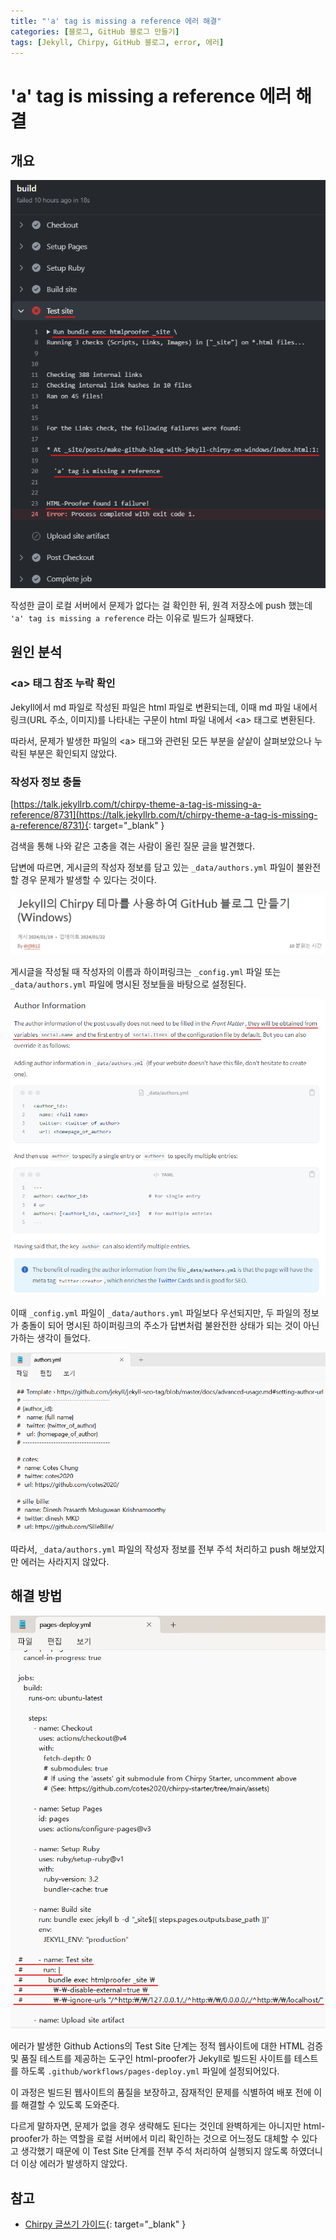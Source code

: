 ```yaml
---
title: "'a' tag is missing a reference 에러 해결"
categories: [블로그, GitHub 블로그 만들기]
tags: [Jekyll, Chirpy, GitHub 블로그, error, 에러]
---
```


# 'a' tag is missing a reference 에러 해결

## 개요

![01-test-fail-during-build](/assets/img/posts/blog/a-tag-is-missing-a-reference/01-test-fail-during-build.png)

작성한 글이 로컬 서버에서 문제가 없다는 걸 확인한 뒤, 원격 저장소에 push 했는데 `'a' tag is missing a reference` 라는 이유로 빌드가 실패됐다.

## 원인 분석

### &lt;a&gt; 태그 참조 누락 확인

Jekyll에서 md 파일로 작성된 파일은 html 파일로 변환되는데, 이때 md 파일 내에서 링크(URL 주소, 이미지)를 나타내는 구문이 html 파일 내에서 &lt;a&gt; 태그로 변환된다.

따라서, 문제가 발생한 파일의 &lt;a&gt; 태그와 관련된 모든 부분을 샅샅이 살펴보았으나 누락된 부분은 확인되지 않았다.

### 작성자 정보 충돌

[https://talk.jekyllrb.com/t/chirpy-theme-a-tag-is-missing-a-reference/8731](https://talk.jekyllrb.com/t/chirpy-theme-a-tag-is-missing-a-reference/8731){: target="_blank" }

검색을 통해 나와 같은 고충을 겪는 사람이 올린 질문 글을 발견했다.

답변에 따르면, 게시글의 작성자 정보를 담고 있는 `_data/authors.yml` 파일이 불완전할 경우 문제가 발생할 수 있다는 것이다.

![02-author-link](/assets/img/posts/blog/a-tag-is-missing-a-reference/02-author-link.png)

게시글을 작성될 때 작성자의 이름과 하이퍼링크는 `_config.yml` 파일 또는 `_data/authors.yml` 파일에 명시된 정보들을 바탕으로 설정된다.

![03-author-information](/assets/img/posts/blog/a-tag-is-missing-a-reference/03-author-information.png)

이때 `_config.yml` 파일이 `_data/authors.yml` 파일보다 우선되지만, 두 파일의 정보가 충돌이 되어 명시된 하이퍼링크의 주소가 답변처럼 불완전한 상태가 되는 것이 아닌가하는 생각이 들었다.

![04-authors.yml-comment-out](/assets/img/posts/blog/a-tag-is-missing-a-reference/04-authors.yml-comment-out.png)

따라서, `_data/authors.yml` 파일의 작성자 정보를 전부 주석 처리하고 push 해보았지만 에러는 사라지지 않았다.

## 해결 방법

![05-pages-deploy.yml-test-site-comment-out](/assets/img/posts/blog/a-tag-is-missing-a-reference/05-pages-deploy.yml-test-site-comment-out.png)

에러가 발생한 Github Actions의 Test Site 단계는 정적 웹사이트에 대한 HTML 검증 및 품질 테스트를 제공하는 도구인 html-proofer가 Jekyll로 빌드된 사이트를 테스트를 하도록 `.github/workflows/pages-deploy.yml` 파일에 설정되어있다.

이 과정은 빌드된 웹사이트의 품질을 보장하고, 잠재적인 문제를 식별하여 배포 전에 이를 해결할 수 있도록 도와준다.

다르게 말하자면, 문제가 없을 경우 생략해도 된다는 것인데 완벽하게는 아니지만 html-proofer가 하는 역할을 로컬 서버에서 미리 확인하는 것으로 어느정도 대체할 수 있다고 생각했기 때문에 이 Test Site 단계를 전부 주석 처리하여 실행되지 않도록 하였더니 더 이상 에러가 발생하지 않았다.

## 참고
- [Chirpy 글쓰기 가이드](https://chirpy.cotes.page/posts/write-a-new-post/#author-information){: target="_blank" }